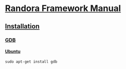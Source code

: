 # [Randora Framework Manual](/README.md)

## [Installation](/manual/installation/README.md)

### [GDB](/manual/installation/gdb/README.md)

#### [Ubuntu](/manual/installation/gdb/ubuntu/README.md)

    sudo apt-get install gdb
